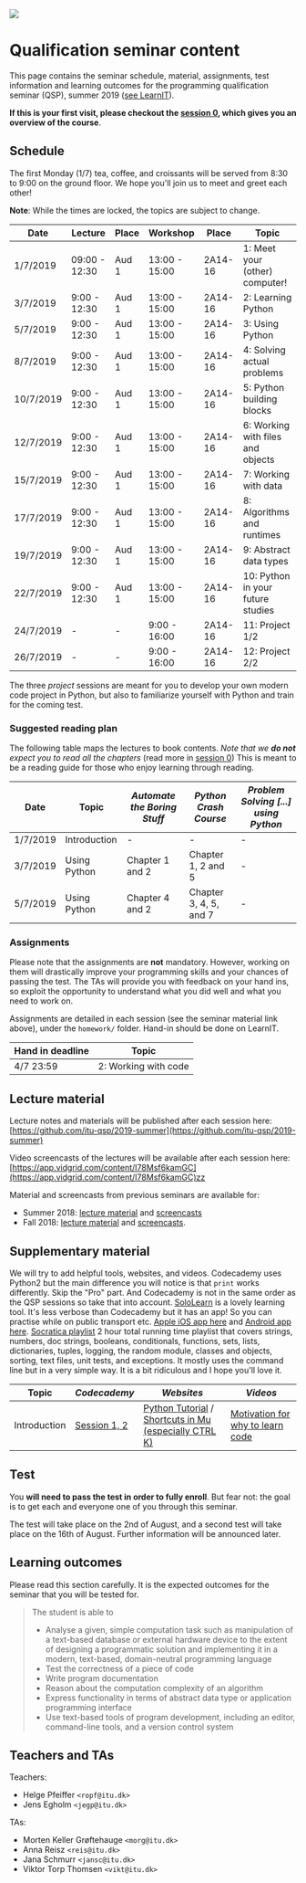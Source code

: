 ![](images/logo.png)

# Qualification seminar content

This page contains the seminar schedule, material, assignments, test
information and learning outcomes for the programming qualification seminar (QSP), summer 2019 ([see LearnIT](https://learnit.itu.dk/course/view.php?id=3019134)).

**If this is your first visit, please checkout the [session 0](session-0/), which gives you an overview of the course**.

## Schedule

The first Monday (1/7) tea, coffee, and croissants will be served from 8:30 to 9:00 on the ground floor. We hope you'll join us to meet and greet each other!

**Note**: While the times are locked, the topics are subject to change.

| Date      | Lecture       | Place | Workshop      | Place | Topic
|---------- | ------------- | ----- | ------------- | ----- | -------------------------- |
| 1/7/2019  | 09:00 - 12:30 | Aud 1 | 13:00 - 15:00 | 2A14-16 | 1: Meet your (other) computer! |
| 3/7/2019 | 9:00 - 12:30 | Aud 1  | 13:00 - 15:00 | 2A14-16 | 2: Learning Python |
| 5/7/2019 | 9:00 - 12:30 | Aud 1  | 13:00 - 15:00 | 2A14-16 | 3: Using Python |
| 8/7/2019 | 9:00 - 12:30 | Aud 1  | 13:00 - 15:00 | 2A14-16 | 4: Solving actual problems |
| 10/7/2019 | 9:00 - 12:30 | Aud 1  | 13:00 - 15:00 | 2A14-16 | 5: Python building blocks |
| 12/7/2019 | 9:00 - 12:30 | Aud 1  | 13:00 - 15:00 | 2A14-16 | 6: Working with files and objects |
| 15/7/2019 | 9:00 - 12:30 | Aud 1 | 13:00 - 15:00 | 2A14-16 | 7: Working with data |
| 17/7/2019 | 9:00 - 12:30 | Aud 1 | 13:00 - 15:00 | 2A14-16 | 8: Algorithms and runtimes |
| 19/7/2019 | 9:00 - 12:30 | Aud 1 | 13:00 - 15:00 | 2A14-16 | 9: Abstract data types |
| 22/7/2019 | 9:00 - 12:30 | Aud 1 | 13:00 - 15:00 | 2A14-16 | 10: Python in your future studies |
| 24/7/2019 | - | - | 9:00 - 16:00 | 2A14-16 | 11: Project 1/2 |
| 26/7/2019 | - | - | 9:00 - 16:00 | 2A14-16 | 12: Project 2/2 |

The three *project* sessions are meant for you to develop your own modern code
project in Python, but also to familiarize yourself with Python and train for
the coming test.

### Suggested reading plan
The following table maps the lectures to book contents.
*Note that we **do not** expect you to read all the chapters* (read more in [session 0](session-0/))
This is meant to be a reading guide for those who enjoy learning through reading.

| Date      | Topic | _Automate the Boring Stuff_ | _Python Crash Course_ | _Problem Solving [...] using Python_
|---------- | ------------- | ----- | ------| ---- |
| 1/7/2019  | Introduction | - | - | - |
| 3/7/2019 | Using Python | Chapter 1 and 2 | Chapter 1, 2 and 5 | - |
| 5/7/2019 | Using Python | Chapter 4 and 2 | Chapter 3, 4, 5, and 7 | - |
<!--
| 8/7/2019 | Solving actual problems | Chapter 3 | Chapter 7 and 8 | - |
| 10/7/2019 | Working with files and objects | Chapter 9 and 12 | Chapter 9 | - |
| 12/7/2019 | Working with data | Chapter 11 and 15 | - | - |
| 15/7/2019 & 17/7/2019 | Algorithms and runtimes | - | - | Chapter 2 |
| 19/7/2019 | Abstract data types | - | - | Chapter 3 & 5 |
| 22/7/2019 | Python in your future studies | - | - | - |-->

### Assignments
Please note that the assignments are **not** mandatory.
However, working on them will drastically improve your programming skills and your chances of passing
the test.
The TAs will provide you with feedback on your hand ins, so exploit the opportunity to understand what you did well and what you need to work on.

Assignments are detailed in each session (see the seminar material link above), under the `homework/`
folder.
Hand-in should be done on LearnIT.

| Hand in deadline | Topic |
| ---------- | -----------------|
| 4/7 23:59 | 2: Working with code |
<!--
| 7/7 23:59 | 3: Functions and lists |
| 9/7 23:59 | 4: Programs and modules |
| 11/7 23:59 | 5: Files and objects |
| 14/7 23:59 | 6: Testing and data analysis |
| 16/7 23:59 | 7: Searching and sorting |
| 18/7 23:59 | 8: Runtime analysis |
| 21/7 23:59 | 9: Abstract data structures |
| 23/7 23:59 | 10: Icecream simulation |-->

## Lecture material
Lecture notes and materials will be published after each session here:
[https://github.com/itu-qsp/2019-summer](https://github.com/itu-qsp/2019-summer)

Video screencasts of the lectures will be available after each session here:
[https://app.vidgrid.com/content/I78Msf6kamGC](https://app.vidgrid.com/content/I78Msf6kamGC)zz

Material and screencasts from previous seminars are available for:
* Summer 2018: [lecture material](https://github.com/itu-summer/qualification-seminar-materials-2018) and [screencasts](https://app.vidgrid.com/content/r8HlHd3Knj0Z)
* Fall 2018: [lecture material](https://github.com/itu-qsp/2018-fall-materials) and [screencasts](https://app.vidgrid.com/content/kXtiJIv8m2A6).

## Supplementary material

We will try to add helpful tools, websites, and videos.
Codecademy uses Python2 but the main difference you will notice is that `print` works differently. Skip the "Pro" part. And Codecademy is not in the same order as the QSP sessions so take that into account.
[SoloLearn](https://www.sololearn.com/) is a lovely learning tool. It's less verbose than Codecademy but it has an app! So you can practise while on public transport etc. [Apple iOS app here](https://itunes.apple.com/us/app/id1210079064) and [Android app here](https://play.google.com/store/apps/details?id=com.sololearn).
[Socratica playlist](https://www.youtube.com/playlist?list=PLCxv820i6xmK5BRmjt26bMUnWaxsAE27C) 2 hour total running time playlist that covers strings, numbers, doc strings, booleans, conditionals, functions, sets, lists, dictionaries, tuples, logging, the random module, classes and objects, sorting, text files, unit tests, and exceptions. It mostly uses the command line but in a very simple way. It is a bit ridiculous and I hope you'll love it.

| Topic | _Codecademy_ | _Websites_ | _Videos_
| ------------- | ----- | ------| ---- |
| Introduction | [Session 1, 2](https://www.codecademy.com/learn/learn-python) | [Python Tutorial](https://www.learnpython.org) / [Shortcuts in Mu (especially CTRL K)](https://codewith.mu/en/tutorials/1.0/shortcuts) | [Motivation for why to learn code](https://www.youtube.com/watch?v=nmZR_JsLCfg)|

<!--| Learning Python | [Session 3](https://www.codecademy.com/learn/learn-python) |[How to write Pythonic](https://docs.python-guide.org/writing/style/) / [Debugging in Mu](https://codewith.mu/en/tutorials/1.0/debugger) | [MIT- basic features of programmatic logic)](https://www.youtube.com/watch?v=0jljZRnHwOI&index=5&list=PLUl4u3cNGP63WbdFxL8giv4yhgdMGaZNA)|

| Using Python | [Session 4, 5, 8](https://www.codecademy.com/learn/learn-python) | [Introduction to the Terminal (Mac)](https://www.imore.com/how-use-terminal-mac-when-you-have-no-idea-where-start) / [Codecademy course about the CLI](https://www.codecademy.com/learn/learn-the-command-line) | [Tabs vs. spaces (fun!)](https://dk.hbonordic.com/series/silicon-valley/season-3/episode-6/1f10ced-009be07aa9e) /[Sys tutorial](https://www.youtube.com/watch?v=rLG7Tz6db0w) |
| Python building blocks | [Session 7, 11](https://www.codecademy.com/learn/learn-python) | [Great tutorial for practising functions](https://www.datacamp.com/courses/python-data-science-toolbox-part-1) | [Functions in simple English](https://www.youtube.com/watch?v=Xbg7Ei4UcM8) |
| Working with files and objects | [Session 12](https://www.codecademy.com/learn/learn-python) |  |[Functions explained really good](https://www.youtube.com/watch?v=MjbuarJ7SE0&t=1s)|
| Working with data | - | - | - |
| Algorithms and runtimes | - | [Really good lecture on search and sort] (https://www.youtube.com/watch?v=6LOwPhPDwVc&t=1948s) | [Romanian sorting algorithm dance](https://www.youtube.com/watch?v=ROalU379l3U)|
| Abstract data types | - | [This article tells you all you need to know about the range()-function](http://interactivepython.org/runestone/static/CS152f17/PythonTurtle/TherangeFunction.html)| - |
| Network and the internet | - | - | - |
| Project | - | - | - |-->


## Test
You **will need to pass the test in order to fully enroll**. But fear not: the goal is
to get each and everyone one of you through this seminar.

The test will take place on the 2nd of August, and a second test will take place on the 16th of August.
Further information will be announced later.

## Learning outcomes
Please read this section carefully.
It is the expected outcomes for the seminar that you will be tested for.

  > The student is able to
  > - Analyse a given, simple computation task such as manipulation of a text-based database or external hardware device to the extent of designing a programmatic solution and implementing it in a modern, text-based, domain-neutral programming language
  > - Test the correctness of a piece of code
  > - Write program documentation
  > - Reason about the computation complexity of an algorithm
  > - Express functionality in terms of abstract data type or application programming interface
  > - Use text-based tools of program development, including an editor, command-line tools, and a version control system

## Teachers and TAs

Teachers:

* Helge Pfeiffer `<ropf@itu.dk>`
* Jens Egholm `<jegp@itu.dk>`

TAs:
* Morten Keller Grøftehauge `<morg@itu.dk>`
* Anna Reisz `<reis@itu.dk>`
* Jana Schmurr `<jansc@itu.dk>`
* Viktor Torp Thomsen `<vikt@itu.dk>`


<!-- <h2>Useful links - Extra recapping from TAs<br></h2><div><ul><li><a href="https://learnit.itu.dk/mod/forum/discuss.php?d=15953">Repetition from Viktor</a></li><li><a href="https://learnit.itu.dk/mod/forum/discuss.php?d=15949">Loops video from Morten</a></li><li><a href="https://learnit.itu.dk/mod/forum/view.php?id=100059">Peer learning exercises</a></li><li><a href="https://github.itu.dk/pages/qsp/qualification-seminar-2018/" style="font-size: 1rem; background-color: rgb(255, 255, 255);">Topics and literature for upcoming and previous sessions</a><br></li><li><ul><li>Scroll down a bit.

Remember that either Automate The Boring Stuff <b>OR</b> Crash Course is fine where both are mentioned.</li></ul></li><li><a href="https://github.com/itu-summer/qualification-seminar-materials-2018">Github materials</a></li><li><a href="https://notebooks.azure.com/">Azure Notebooks</a></li><li></li><ul><li>Log in, click libraries in top left, either use the libraries that you have imported or import new libraries by clicking "New Library" and switching to the "From GitHub" tab in the pop up, paste the link to the GitHub repository you want to clone.</li></ul><li>Online tutorials&nbsp;</li><li><ul><li><a href="https://www.codecademy.com/learn/learn-python">Codecademy Python Intro (only the free stuff)</a></li><li><a href="https://www.codecademy.com/learn/learn-the-command-line">Codecademy Command Line Intro (only the free stuff)</a></li><li><a href="https://www.datacamp.com/courses/intro-to-python-for-data-science">DataCamp (skip NumPy)</a>&nbsp;and&nbsp;<a href="https://www.datacamp.com/courses/python-data-science-toolbox-part-1">the free bit about defining functions here</a></li><li><a href="https://www.sololearn.com/Course/Python/">If you want to recap on the phone SoloLearn has a very nice app</a></li></ul></li></ul></div> -->
